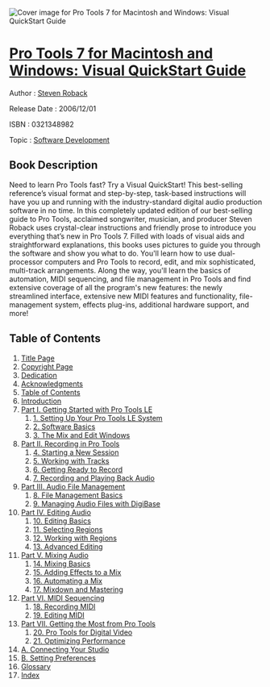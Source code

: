 ![Cover image for Pro Tools 7 for Macintosh and Windows: Visual QuickStart Guide](https://imgdetail.ebookreading.net/cover/cover/software_development/EB0321348982.jpg)

[Pro Tools 7 for Macintosh and Windows: Visual QuickStart Guide](https://ebookreading.net/view/book/Pro+Tools+7+for+Macintosh+and+Windows%3A+Visual+QuickStart+Guide-EB0321348982_1.html "Pro Tools 7 for Macintosh and Windows: Visual QuickStart Guide")
====================================================================================================================

Author : [Steven Roback](https://ebookreading.net/search/author/Steven+Roback)

Release Date : 2006/12/01

ISBN : 0321348982

Topic : [Software Development](https://ebookreading.net/search/category/software-development)

Book Description
-----------------

Need to learn Pro Tools fast? Try a Visual QuickStart! This best-selling reference’s visual format and step-by-step, task-based instructions will have you up and running with the industry-standard digital audio production software in no time. In this completely updated edition of our best-selling guide to Pro Tools, acclaimed songwriter, musician, and producer Steven Roback uses crystal-clear instructions and friendly prose to introduce you everything that’s new in Pro Tools 7. Filled with loads of visual aids and straightforward explanations, this books uses pictures to guide you through the software and show you what to do. You'll learn how to use dual-processor computers and Pro Tools to record, edit, and mix sophisticated, multi-track arrangements. Along the way, you'll learn the basics of automation, MIDI sequencing, and file management in Pro Tools and find extensive coverage of all the program's new features: the newly streamlined interface, extensive new MIDI features and functionality, file-management system, effects plug-ins, additional hardware support, and more!
              
Table of Contents
-----------------

1. [Title Page](https://ebookreading.net/view/book/Pro+Tools+7+for+Macintosh+and+Windows%3A+Visual+QuickStart+Guide-EB0321348982_2.html)
1. [Copyright Page](https://ebookreading.net/view/book/Pro+Tools+7+for+Macintosh+and+Windows%3A+Visual+QuickStart+Guide-EB0321348982_3.html)
1. [Dedication](https://ebookreading.net/view/book/Pro+Tools+7+for+Macintosh+and+Windows%3A+Visual+QuickStart+Guide-EB0321348982_4.html)
1. [Acknowledgments](https://ebookreading.net/view/book/Pro+Tools+7+for+Macintosh+and+Windows%3A+Visual+QuickStart+Guide-EB0321348982_5.html)
1. [Table of Contents](https://ebookreading.net/view/book/Pro+Tools+7+for+Macintosh+and+Windows%3A+Visual+QuickStart+Guide-EB0321348982_6.html)
1. [Introduction](https://ebookreading.net/view/book/Pro+Tools+7+for+Macintosh+and+Windows%3A+Visual+QuickStart+Guide-EB0321348982_7.html)
1. [Part I. Getting Started with Pro Tools LE](https://ebookreading.net/view/book/Pro+Tools+7+for+Macintosh+and+Windows%3A+Visual+QuickStart+Guide-EB0321348982_8.html)
    1. [1. Setting Up Your Pro Tools LE System](https://ebookreading.net/view/book/Pro+Tools+7+for+Macintosh+and+Windows%3A+Visual+QuickStart+Guide-EB0321348982_9.html)
    1. [2. Software Basics](https://ebookreading.net/view/book/Pro+Tools+7+for+Macintosh+and+Windows%3A+Visual+QuickStart+Guide-EB0321348982_10.html)
    1. [3. The Mix and Edit Windows](https://ebookreading.net/view/book/Pro+Tools+7+for+Macintosh+and+Windows%3A+Visual+QuickStart+Guide-EB0321348982_11.html)
1. [Part II. Recording in Pro Tools](https://ebookreading.net/view/book/Pro+Tools+7+for+Macintosh+and+Windows%3A+Visual+QuickStart+Guide-EB0321348982_12.html)
    1. [4. Starting a New Session](https://ebookreading.net/view/book/Pro+Tools+7+for+Macintosh+and+Windows%3A+Visual+QuickStart+Guide-EB0321348982_13.html)
    1. [5. Working with Tracks](https://ebookreading.net/view/book/Pro+Tools+7+for+Macintosh+and+Windows%3A+Visual+QuickStart+Guide-EB0321348982_14.html)
    1. [6. Getting Ready to Record](https://ebookreading.net/view/book/Pro+Tools+7+for+Macintosh+and+Windows%3A+Visual+QuickStart+Guide-EB0321348982_15.html)
    1. [7. Recording and Playing Back Audio](https://ebookreading.net/view/book/Pro+Tools+7+for+Macintosh+and+Windows%3A+Visual+QuickStart+Guide-EB0321348982_16.html)
1. [Part III. Audio File Management](https://ebookreading.net/view/book/Pro+Tools+7+for+Macintosh+and+Windows%3A+Visual+QuickStart+Guide-EB0321348982_17.html)
    1. [8. File Management Basics](https://ebookreading.net/view/book/Pro+Tools+7+for+Macintosh+and+Windows%3A+Visual+QuickStart+Guide-EB0321348982_18.html)
    1. [9. Managing Audio Files with DigiBase](https://ebookreading.net/view/book/Pro+Tools+7+for+Macintosh+and+Windows%3A+Visual+QuickStart+Guide-EB0321348982_19.html)
1. [Part IV. Editing Audio](https://ebookreading.net/view/book/Pro+Tools+7+for+Macintosh+and+Windows%3A+Visual+QuickStart+Guide-EB0321348982_20.html)
    1. [10. Editing Basics](https://ebookreading.net/view/book/Pro+Tools+7+for+Macintosh+and+Windows%3A+Visual+QuickStart+Guide-EB0321348982_21.html)
    1. [11. Selecting Regions](https://ebookreading.net/view/book/Pro+Tools+7+for+Macintosh+and+Windows%3A+Visual+QuickStart+Guide-EB0321348982_22.html)
    1. [12. Working with Regions](https://ebookreading.net/view/book/Pro+Tools+7+for+Macintosh+and+Windows%3A+Visual+QuickStart+Guide-EB0321348982_23.html)
    1. [13. Advanced Editing](https://ebookreading.net/view/book/Pro+Tools+7+for+Macintosh+and+Windows%3A+Visual+QuickStart+Guide-EB0321348982_24.html)
1. [Part V. Mixing Audio](https://ebookreading.net/view/book/Pro+Tools+7+for+Macintosh+and+Windows%3A+Visual+QuickStart+Guide-EB0321348982_25.html)
    1. [14. Mixing Basics](https://ebookreading.net/view/book/Pro+Tools+7+for+Macintosh+and+Windows%3A+Visual+QuickStart+Guide-EB0321348982_26.html)
    1. [15. Adding Effects to a Mix](https://ebookreading.net/view/book/Pro+Tools+7+for+Macintosh+and+Windows%3A+Visual+QuickStart+Guide-EB0321348982_27.html)
    1. [16. Automating a Mix](https://ebookreading.net/view/book/Pro+Tools+7+for+Macintosh+and+Windows%3A+Visual+QuickStart+Guide-EB0321348982_28.html)
    1. [17. Mixdown and Mastering](https://ebookreading.net/view/book/Pro+Tools+7+for+Macintosh+and+Windows%3A+Visual+QuickStart+Guide-EB0321348982_29.html)
1. [Part VI. MIDI Sequencing](https://ebookreading.net/view/book/Pro+Tools+7+for+Macintosh+and+Windows%3A+Visual+QuickStart+Guide-EB0321348982_30.html)
    1. [18. Recording MIDI](https://ebookreading.net/view/book/Pro+Tools+7+for+Macintosh+and+Windows%3A+Visual+QuickStart+Guide-EB0321348982_31.html)
    1. [19. Editing MIDI](https://ebookreading.net/view/book/Pro+Tools+7+for+Macintosh+and+Windows%3A+Visual+QuickStart+Guide-EB0321348982_32.html)
1. [Part VII. Getting the Most from Pro Tools](https://ebookreading.net/view/book/Pro+Tools+7+for+Macintosh+and+Windows%3A+Visual+QuickStart+Guide-EB0321348982_33.html)
    1. [20. Pro Tools for Digital Video](https://ebookreading.net/view/book/Pro+Tools+7+for+Macintosh+and+Windows%3A+Visual+QuickStart+Guide-EB0321348982_34.html)
    1. [21. Optimizing Performance](https://ebookreading.net/view/book/Pro+Tools+7+for+Macintosh+and+Windows%3A+Visual+QuickStart+Guide-EB0321348982_35.html)
1. [A. Connecting Your Studio](https://ebookreading.net/view/book/Pro+Tools+7+for+Macintosh+and+Windows%3A+Visual+QuickStart+Guide-EB0321348982_36.html)
1. [B. Setting Preferences](https://ebookreading.net/view/book/Pro+Tools+7+for+Macintosh+and+Windows%3A+Visual+QuickStart+Guide-EB0321348982_37.html)
1. [Glossary](https://ebookreading.net/view/book/Pro+Tools+7+for+Macintosh+and+Windows%3A+Visual+QuickStart+Guide-EB0321348982_38.html)
1. [Index](https://ebookreading.net/view/book/Pro+Tools+7+for+Macintosh+and+Windows%3A+Visual+QuickStart+Guide-EB0321348982_39.html)
